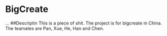 # BigCreate
...
##Descriptin
This is a piece of shit. The project is for bigcreate in China.
The teamates are Pan, Xue, He, Han and Chen.
